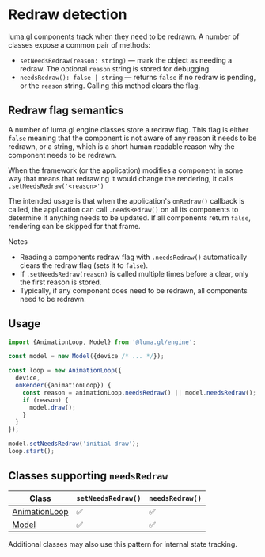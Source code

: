 # Redraw detection

luma.gl components track when they need to be redrawn. A number of classes expose a common pair of methods:

- `setNeedsRedraw(reason: string)` &mdash; mark the object as needing a redraw. The optional `reason` string is stored for debugging.
- `needsRedraw(): false | string` &mdash; returns `false` if no redraw is pending, or the `reason` string. Calling this method clears the flag.

## Redraw flag semantics

A number of luma.gl engine classes store a redraw flag. This flag is either `false` meaning that the component is not aware of any reason it needs to be redrawn, or a string, which is a short human readable reason why the component needs to be redrawn.

When the framework (or the application) modifies a component in some way that means that redrawing it would change the rendering, it calls `.setNeedsRedraw('<reason>')`

The intended usage is that when the application's `onRedraw()` callback is called, the application can call `.needsRedraw()` on all its components to determine if anything needs to be updated. If all components return `false`, rendering can be skipped for that frame.

Notes
- Reading a components redraw flag with `.needsRedraw()` automatically clears the redraw flag (sets it to `false`).
- If `.setNeedsRedraw(reason)` is called multiple times before a clear, only the first reason is stored.
- Typically, if any component does need to be redrawn, all components need to be redrawn.

## Usage

```ts
import {AnimationLoop, Model} from '@luma.gl/engine';

const model = new Model({device /* ... */});

const loop = new AnimationLoop({
  device,
  onRender({animationLoop}) {
    const reason = animationLoop.needsRedraw() || model.needsRedraw();
    if (reason) {
      model.draw();
    }
  }
});

model.setNeedsRedraw('initial draw');
loop.start();
```

## Classes supporting `needsRedraw`

| Class                                                      | `setNeedsRedraw()` | `needsRedraw()` |
| ---------------------------------------------------------- | ------------------ | --------------- |
| [AnimationLoop](../api-reference/engine/animation-loop.md) | ✅                 | ✅              |
| [Model](../api-reference/engine/model.md)                  | ✅                 | ✅              |

Additional classes may also use this pattern for internal state tracking.
